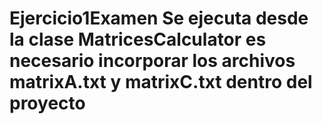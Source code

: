 # Ejercicio1Examen Se ejecuta desde  la clase MatricesCalculator es necesario incorporar los archivos matrixA.txt y matrixC.txt dentro del proyecto
